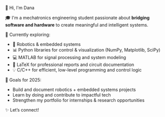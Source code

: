 🎀 Hi, I'm Dana

🎓 I'm a mechatronics engineering student passionate about **bridging software and hardware** to create meaningful and intelligent systems.

🌸 Currently exploring:
- 🤖 Robotics & embedded systems
- 📊 Python libraries for control & visualization (NumPy, Matplotlib, SciPy)
- 💻 MATLAB for signal processing and system modeling
- 📄 LaTeX for professional reports and circuit documentation
- 💡 C/C++ for efficient, low-level programming and control logic

🩷 Goals for 2025:
- Build and document robotics + embedded systems projects
- Learn by doing and contribute to impactful tech
- Strengthen my portfolio for internships & research opportunities

✨ Let’s connect!

